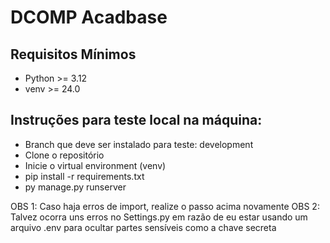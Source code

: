 # DCOMP Acadbase

## Requisitos Mínimos 
 - Python >= 3.12
 - venv >= 24.0

## Instruções para teste local na máquina:

 - Branch que deve ser instalado para teste: development
 - Clone o repositório
 - Inicie o virtual environment (venv)
 - pip install -r requirements.txt
 - py manage.py runserver
 
OBS 1: Caso haja erros de import, realize o passo acima novamente
OBS 2: Talvez ocorra uns erros no Settings.py em razão de eu estar usando um arquivo .env para ocultar partes sensíveis como a chave secreta